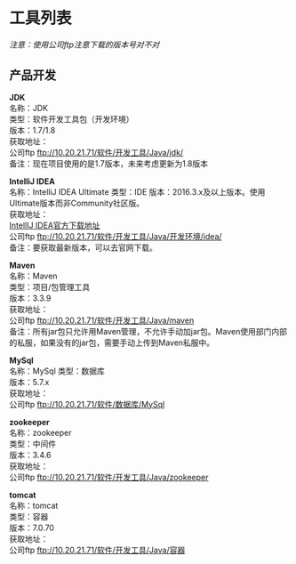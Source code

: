 # 工具列表
*注意：使用公司ftp注意下载的版本号对不对*  
## 产品开发
**JDK**  
名称：JDK  
类型：软件开发工具包（开发环境）  
版本：1.7/1.8  
获取地址：  
公司ftp ftp://10.20.21.71/软件/开发工具/Java/jdk/   
备注：现在项目使用的是1.7版本，未来考虑更新为1.8版本  

**IntelliJ IDEA**  
名称：IntelliJ IDEA Ultimate
类型：IDE
版本：2016.3.x及以上版本。使用Ultimate版本而非Community社区版。  
获取地址：  
[IntellIJ IDEA官方下载地址](https://www.jetbrains.com/idea/download/)  
公司ftp ftp://10.20.21.71/软件/开发工具/Java/开发环境/idea/  
备注：要获取最新版本，可以去官网下载。

**Maven**  
名称：Maven  
类型：项目/包管理工具  
版本：3.3.9  
获取地址：  
公司ftp ftp://10.20.21.71/软件/开发工具/Java/maven  
备注：所有jar包只允许用Maven管理，不允许手动加jar包。Maven使用部门内部的私服，如果没有的jar包，需要手动上传到Maven私服中。  

**MySql**  
名称：MySql
类型：数据库  
版本：5.7.x  
获取地址：  
公司ftp ftp://10.20.21.71/软件/数据库/MySql  

**zookeeper**  
名称：zookeeper  
类型：中间件  
版本：3.4.6  
获取地址：  
公司ftp ftp://10.20.21.71/软件/开发工具/Java/zookeeper  

**tomcat**  
名称：tomcat  
类型：容器  
版本：7.0.70  
获取地址：  
公司ftp ftp://10.20.21.71/软件/开发工具/Java/容器 
